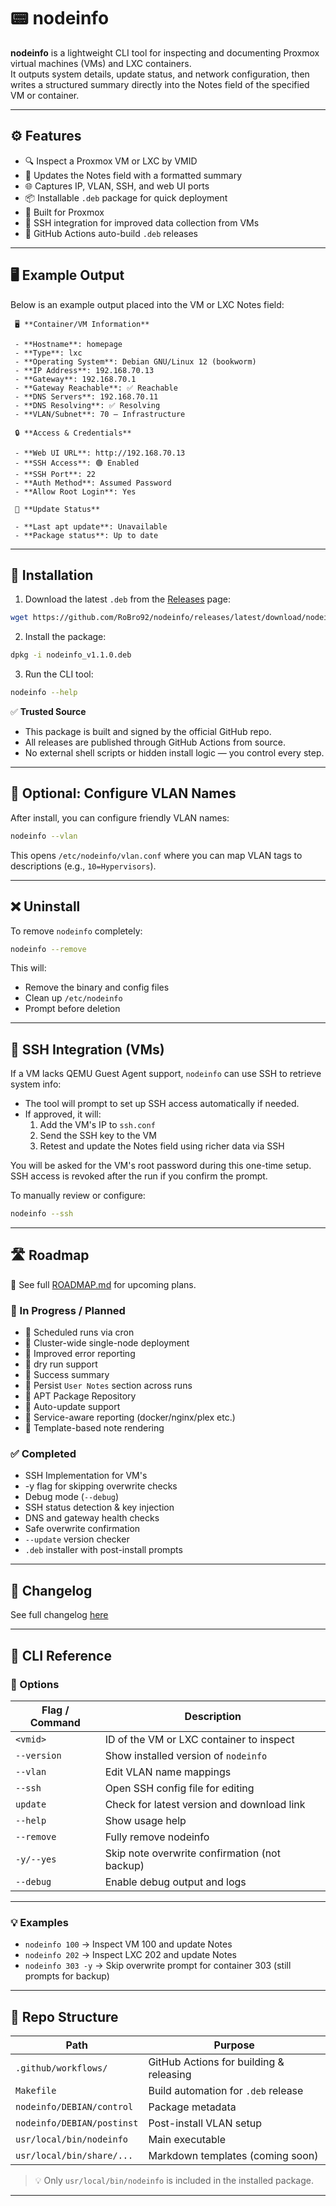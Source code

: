 # 📟 nodeinfo

**nodeinfo** is a lightweight CLI tool for inspecting and documenting Proxmox virtual machines (VMs) and LXC containers.  
It outputs system details, update status, and network configuration, then writes a structured summary directly into the Notes field of the specified VM or container.

---

## ⚙️ Features

- 🔍 Inspect a Proxmox VM or LXC by VMID  
- 📝 Updates the Notes field with a formatted summary  
- 🌐 Captures IP, VLAN, SSH, and web UI ports  
- 📦 Installable `.deb` package for quick deployment  
- 🧱 Built for Proxmox
- 🔐 SSH integration for improved data collection from VMs
- 🚀 GitHub Actions auto-build `.deb` releases 

---

## 🖥️ Example Output

Below is an example output placed into the VM or LXC Notes field:

```
 🖥️ **Container/VM Information**
 
 - **Hostname**: homepage
 - **Type**: lxc
 - **Operating System**: Debian GNU/Linux 12 (bookworm)
 - **IP Address**: 192.168.70.13
 - **Gateway**: 192.168.70.1
 - **Gateway Reachable**: ✅ Reachable
 - **DNS Servers**: 192.168.70.11
 - **DNS Resolving**: ✅ Resolving
 - **VLAN/Subnet**: 70 – Infrastructure

 🔒 **Access & Credentials**

 - **Web UI URL**: http://192.168.70.13
 - **SSH Access**: 🟢 Enabled
 - **SSH Port**: 22
 - **Auth Method**: Assumed Password
 - **Allow Root Login**: Yes

 🔄 **Update Status**

 - **Last apt update**: Unavailable
 - **Package status**: Up to date
```

---

## 🚀 Installation

1. Download the latest `.deb` from the [Releases](https://github.com/RoBro92/nodeinfo/releases) page:

```bash 
wget https://github.com/RoBro92/nodeinfo/releases/latest/download/nodeinfo_v1.1.0.deb
```

2. Install the package:

```bash
dpkg -i nodeinfo_v1.1.0.deb
```

3. Run the CLI tool:

```bash
nodeinfo --help
```

✅ **Trusted Source**  
- This package is built and signed by the official GitHub repo.
- All releases are published through GitHub Actions from source.
- No external shell scripts or hidden install logic — you control every step.

---

## 🔧 Optional: Configure VLAN Names

After install, you can configure friendly VLAN names:

```bash
nodeinfo --vlan
```

This opens `/etc/nodeinfo/vlan.conf` where you can map VLAN tags to descriptions (e.g., `10=Hypervisors`).

---

## ❌ Uninstall

To remove `nodeinfo` completely:

```bash
nodeinfo --remove
```

This will:

- Remove the binary and config files
- Clean up `/etc/nodeinfo`
- Prompt before deletion

---

## 🔐 SSH Integration (VMs)

If a VM lacks QEMU Guest Agent support, `nodeinfo` can use SSH to retrieve system info:

- The tool will prompt to set up SSH access automatically if needed.
- If approved, it will:
  1. Add the VM's IP to `ssh.conf`
  2. Send the SSH key to the VM
  3. Retest and update the Notes field using richer data via SSH

You will be asked for the VM's root password during this one-time setup. SSH access is revoked after the run if you confirm the prompt.

To manually review or configure:

```bash
nodeinfo --ssh
```

---

## 🛣️ Roadmap

📅 See full [ROADMAP.md](./ROADMAP.md) for upcoming plans.

### 🔄 In Progress / Planned
- 🔧 Scheduled runs via cron
- 🔧 Cluster-wide single-node deployment
- 🔧 Improved error reporting
- 🔧 dry run support 
- 🔧 Success summary
- 📌 Persist `User Notes` section across runs
- 📌 APT Package Repository
- 📌 Auto-update support
- 📌 Service-aware reporting (docker/nginx/plex etc.)
- 📌 Template-based note rendering

### ✅ Completed
- SSH Implementation for VM's
- -y flag for skipping overwrite checks
- Debug mode (`--debug`)
- SSH status detection & key injection
- DNS and gateway health checks
- Safe overwrite confirmation
- `--update` version checker
- `.deb` installer with post-install prompts

---

## 📘 Changelog

See full changelog [here](./CHANGELOG.md)

---

## 🧰 CLI Reference

### 🔧 Options

| Flag / Command    | Description                                      |
|-------------------|--------------------------------------------------|
| `<vmid>`          | ID of the VM or LXC container to inspect         |
| `--version`       | Show installed version of `nodeinfo`             |
| `--vlan`          | Edit VLAN name mappings                          |
| `--ssh`           | Open SSH config file for editing                 |
| `update`          | Check for latest version and download link       |
| `--help`          | Show usage help                                  |
| `--remove`        | Fully remove nodeinfo                            |
| `-y/--yes`        | Skip note overwrite confirmation (not backup)    |
| `--debug`         | Enable debug output and logs                     |

---

### 💡 Examples

- `nodeinfo 100` → Inspect VM 100 and update Notes
- `nodeinfo 202` → Inspect LXC 202 and update Notes
- `nodeinfo 303 -y` → Skip overwrite prompt for container 303 (still prompts for backup)

---

## 🧾 Repo Structure

| Path                        | Purpose                                      |
|-----------------------------|----------------------------------------------|
| `.github/workflows/`        | GitHub Actions for building & releasing      |
| `Makefile`                  | Build automation for `.deb` release          |
| `nodeinfo/DEBIAN/control`   | Package metadata                             |
| `nodeinfo/DEBIAN/postinst`  | Post-install VLAN setup                      |
| `usr/local/bin/nodeinfo`    | Main executable                              |
| `usr/local/bin/share/...`   | Markdown templates (coming soon)             |

> 💡 Only `usr/local/bin/nodeinfo` is included in the installed package.

---
